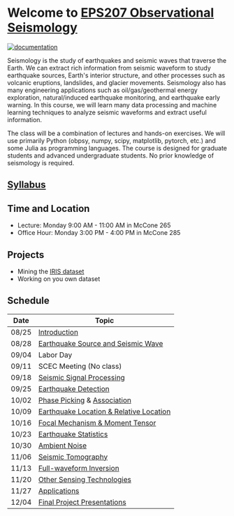 # Welcome to [EPS207 Observational Seismology](https://ai4eps.github.io/EPS207_Observational_Seismology/)
[![documentation](https://github.com/ai4eps/EPS207_Observational_Seismology/actions/workflows/docs.yml/badge.svg)](https://ai4eps.github.io/EPS207_Observational_Seismology/)

Seismology is the study of earthquakes and seismic waves that traverse the Earth. We can extract rich information from seismic waveform to study earthquake sources, Earth's interior structure, and other processes such as volcanic eruptions, landslides, and glacier movements. Seismology also has many engineering applications such as oil/gas/geothermal energy exploration, natural/induced earthquake monitoring, and earthquake early warning.
In this course, we will learn many data processing and machine learning techniques to analyze seismic waveforms and extract useful information.

The class will be a combination of lectures and hands-on exercises. We will use primarily Python (obpsy, numpy, scipy, matplotlib, pytorch, etc.) and some Julia as programming languages. The course is designed for graduate students and advanced undergraduate students. No prior knowledge of seismology is required.

## [Syllabus](syllabus.md)

## Time and Location
- Lecture: Monday 9:00 AM - 11:00 AM in McCone 265
- Office Hour: Monday 3:00 PM - 4:00 PM in McCone 285

## Projects
- Mining the [IRIS dataset](http://ds.iris.edu/gmap/#starttime=2023-01-01&network=*&datacenter=IRISDMC&plates=on&planet=earth)
- Working on you own dataset

## Schedule

| Date | Topic |
| --- | --- |
| 08/25 | [Introduction](https://ai4eps.github.io/EPS207_Observational_Seismology/lectures/00_introduction.html) |
| 08/28 | [Earthquake Source and Seismic Wave](https://ai4eps.github.io/EPS207_Observational_Seismology/lectures/01_source_and_wave.html) |
| 09/04 | Labor Day |
| 09/11 | SCEC Meeting (No class) |
| 09/18 | [Seismic Signal Processing](https://ai4eps.github.io/EPS207_Observational_Seismology/lectures/02_signal_processing.html) |
| 09/25 | [Earthquake Detection](https://ai4eps.github.io/EPS207_Observational_Seismology/lectures/03_earthquake_detection.html) |
| 10/02 | [Phase Picking](https://ai4eps.github.io/EPS207_Observational_Seismology/lectures/04_phase_picking.html) & [Association](https://ai4eps.github.io/EPS207_Observational_Seismology/lectures/05_phase_association.html)  |
| 10/09 | [Earthquake Location & Relative Location](https://ai4eps.github.io/EPS207_Observational_Seismology/lectures/06_location_and_relocation.html) |
| 10/16 | [Focal Mechanism & Moment Tensor](https://ai4eps.github.io/EPS207_Observational_Seismology/lectures/08_focal_mechanism_and_momemt_tensor/) |
| 10/23 | [Earthquake Statistics](https://ai4eps.github.io/EPS207_Observational_Seismology/lectures/07_statistics.html) |
| 10/30 | [Ambient Noise]() |
| 11/06 | [Seismic Tomography]() |
| 11/13 | [Full-waveform Inversion]() |
| 11/20 | [Other Sensing Technologies]() |
| 11/27 | [Applications]() |
| 12/04 | [Final Project Presentations]() |
